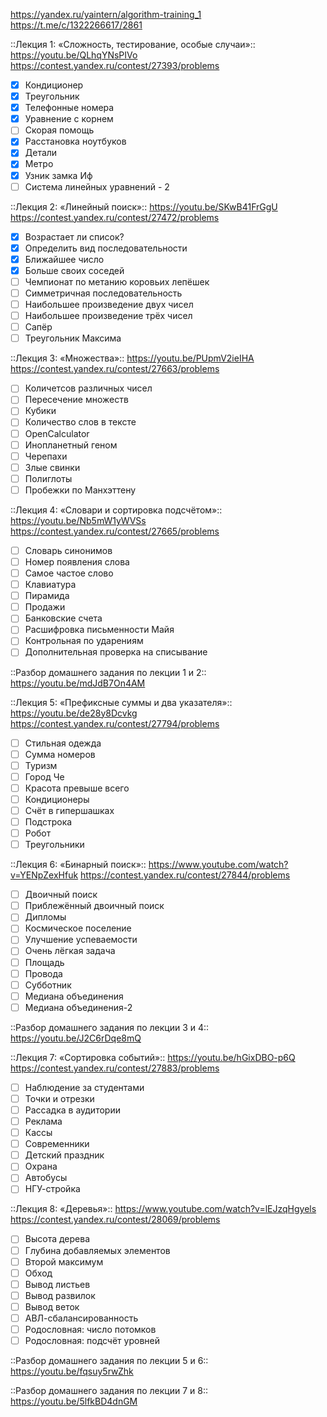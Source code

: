 https://yandex.ru/yaintern/algorithm-training_1
https://t.me/c/1322266617/2861

::Лекция 1: «Сложность, тестирование, особые случаи»::
https://youtu.be/QLhqYNsPIVo
https://contest.yandex.ru/contest/27393/problems
- [x] Кондиционер
- [x] Треугольник
- [x] Телефонные номера
- [x] Уравнение с корнем
- [ ] Скорая помощь
- [x] Расстановка ноутбуков
- [x] Детали
- [x] Метро
- [x] Узник замка Иф
- [ ] Система линейных уравнений - 2

::Лекция 2: «Линейный поиск»::
https://youtu.be/SKwB41FrGgU
https://contest.yandex.ru/contest/27472/problems
- [x] Возрастает ли список?
- [x] Определить вид последовательности
- [x] Ближайшее число
- [x] Больше своих соседей
- [ ] Чемпионат по метанию коровьих лепёшек
- [ ] Симметричная последовательность
- [ ] Наибольшее произведение двух чисел
- [ ] Наибольшее произведение трёх чисел
- [ ] Сапёр
- [ ] Треугольник Максима

::Лекция 3: «Множества»::
https://youtu.be/PUpmV2ieIHA
https://contest.yandex.ru/contest/27663/problems
- [ ] Количетсов различных чисел
- [ ] Пересечение множеств
- [ ] Кубики
- [ ] Количество слов в тексте
- [ ] OpenCalculator
- [ ] Инопланетный геном
- [ ] Черепахи
- [ ] Злые свинки
- [ ] Полиглоты
- [ ] Пробежки по Манхэттену

::Лекция 4: «Словари и сортировка подсчётом»::
https://youtu.be/Nb5mW1yWVSs
https://contest.yandex.ru/contest/27665/problems
- [ ] Словарь синонимов
- [ ] Номер появления слова
- [ ] Самое частое слово
- [ ] Клавиатура
- [ ] Пирамида
- [ ] Продажи
- [ ] Банковские счета
- [ ] Расшифровка письменности Майя
- [ ] Контрольная по ударениям
- [ ] Дополнительная проверка на списывание

::Разбор домашнего задания по лекции 1 и 2::
https://youtu.be/mdJdB7On4AM

::Лекция 5: «Префиксные суммы и два указателя»::
https://youtu.be/de28y8Dcvkg
https://contest.yandex.ru/contest/27794/problems
- [ ] Стильная одежда
- [ ] Сумма номеров
- [ ] Туризм
- [ ] Город Че
- [ ] Красота превыше всего
- [ ] Кондиционеры
- [ ] Счёт в гипершашках
- [ ] Подстрока
- [ ] Робот
- [ ] Треугольники

::Лекция 6: «Бинарный поиск»::
https://www.youtube.com/watch?v=YENpZexHfuk
https://contest.yandex.ru/contest/27844/problems
- [ ] Двоичный поиск
- [ ] Приблежённый двоичный поиск
- [ ] Дипломы
- [ ] Космическое поселение
- [ ] Улучшение успеваемости
- [ ] Очень лёгкая задача
- [ ] Площадь
- [ ] Провода
- [ ] Субботник
- [ ] Медиана объединения
- [ ] Медиана объединения-2

::Разбор домашнего задания по лекции 3 и 4::
https://youtu.be/J2C6rDqe8mQ

::Лекция 7: «Сортировка событий»::
https://youtu.be/hGixDBO-p6Q
https://contest.yandex.ru/contest/27883/problems
- [ ] Наблюдение за студентами
- [ ] Точки и отрезки
- [ ] Рассадка в аудитории
- [ ] Реклама
- [ ] Кассы
- [ ] Современники
- [ ] Детский праздник
- [ ] Охрана
- [ ] Автобусы
- [ ] НГУ-стройка

::Лекция 8: «Деревья»::
https://www.youtube.com/watch?v=lEJzqHgyels
https://contest.yandex.ru/contest/28069/problems
- [ ] Высота дерева
- [ ] Глубина добавляемых элементов
- [ ] Второй максимум
- [ ] Обход
- [ ] Вывод листьев
- [ ] Вывод развилок
- [ ] Вывод веток
- [ ] АВЛ-сбалансированность
- [ ] Родословная: число потомков
- [ ] Родословная: подсчёт уровней

::Разбор домашнего задания по лекции 5 и 6::
https://youtu.be/fqsuy5rwZhk

::Разбор домашнего задания по лекции 7 и 8::
https://youtu.be/5lfkBD4dnGM
